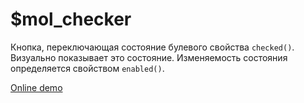 # $mol_checker

Кнопка, переключающая состояние булевого свойства `checked()`.
Визуально показывает это состояние.
Изменяемость состояния определяется свойством `enabled()`.

[Online demo](http://eigenmethod.github.io/mol/#demo=mol_checker_demo)
